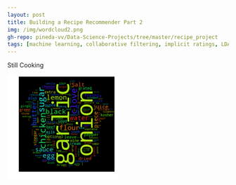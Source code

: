 ```yaml
---
layout: post
title: Building a Recipe Recommender Part 2
img: /img/wordcloud2.png
gh-repo: pineda-vv/Data-Science-Projects/tree/master/recipe_project
tags: [machine learning, collaborative filtering, implicit ratings, LDA, NMF]
---
```


Still Cooking

![](../img/wordcloud2.png)
